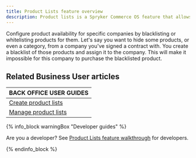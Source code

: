 ```yaml
---
title: Product Lists feature overview
description: Product lists is a Spryker Commerce OS feature that allows creating product lists.
---
```


Configure product availability for specific companies by blacklisting or whitelisting products for them. Let's say you want to hide some products, or even a category, from a company you've signed a contract with. You create a blacklist of those products and assign it to the company. This will make it impossible for this company to purchase the blacklisted product.

<!-- add a link Enable Barcode Generator for your project -->

## Related Business User articles

|BACK OFFICE USER GUIDES|
|---|
| [Create product lists](/docs/scos/user/user-guides/{{page.version}}/back-office-user-guide/catalog/product-lists/creating-product-lists.html)  |
| [Manage product lists](/docs/scos/user/user-guides/{{page.version}}/back-office-user-guide/catalog/product-lists/managing-product-lists.html)  |

{% info_block warningBox "Developer guides" %}

Are you a developer? See [Product Lists feature walkthrough](/docs/scos/dev/feature-walkthroughs/{{page.version}}/product-lists-feature-walkthrough.html) for developers.

{% endinfo_block %}
